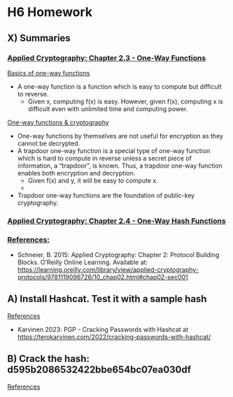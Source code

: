 # H6 Homework

## X) Summaries

### <ins>Applied Cryptography: Chapter 2.3 - One-Way Functions</ins>   

<ins>Basics of one-way functions</ins>  
- A one-way function is a function which is easy to compute but difficult to reverse.
  - Given x, computing f(x) is easy. However, given f(x), computing x is difficult even with unlimited time and computing power.  

<ins>One-way functions & cryptography</ins>  
- One-way functions by themselves are not useful for encryption as they cannot be decrypted. 
- A trapdoor one-way function is a special type of one-way function which is hard to compute in reverse unless a secret piece of information, a “trapdoor”, is known. Thus, a trapdoor one-way function enables both encryption and decryption.
  - Given f(x) and y, it will be easy to compute x.
  - 
- Trapdoor one-way functions are the foundation of public-key cryptography.


### <ins>Applied Cryptography: Chapter 2.4 - One-Way Hash Functions</ins>   

### <ins>References:</ins>  
- Schneier, B. 2015: Applied Cryptography: Chapter 2: Protocol Building Blocks. O’Reilly Online Learning. Available at: https://learning.oreilly.com/library/view/applied-cryptography-protocols/9781119096726/10_chap02.html#chap02-sec001 

## A) Install Hashcat. Test it with a sample hash

<ins>References</ins>
- Karvinen 2023: PGP - Cracking Passwords with Hashcat at https://terokarvinen.com/2022/cracking-passwords-with-hashcat/ 

## B) Crack the hash: d595b2086532422bbe654bc07ea030df

<ins>References</ins>
